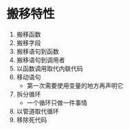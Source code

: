 # 搬移特性
1. 搬移函数
2. 搬移字段
3. 搬移语句到函数
4. 搬移语句到调用者
5. 以函数调用取代内联代码
6. 移动语句
   - 第一次需要使用变量的地方再声明它
7. 拆分循环
   - 一个循环只做一件事情
8. 以管道取代循环
9. 移除死代码